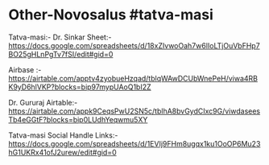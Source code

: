 # Other-Novosalus #tatva-masi

Tatva-masi:- Dr. Sinkar Sheet:-    https://docs.google.com/spreadsheets/d/18xZIvwoOah7w6lIoLTjOuVbFHp7BO25gHLnPgTv7fSI/edit#gid=0

Airbase :-                         https://airtable.com/apptv4zyobueHzqad/tblqWAwDCUbWnePeH/viwa4RBK9yD6hlVKP?blocks=bip97mypUAoQ1bI2Z

Dr. Gururaj Airtable:-            https://airtable.com/appk9CeqsPwU2SN5c/tblhA8bvGydCIxc9G/viwdaseesTb4eGGtF?blocks=bip0LUdhYeqwmu5XY

Tatva-masi Social Handle Links:-  https://docs.google.com/spreadsheets/d/1EVIj9FHm8ugqx1ku1OoOP6Mu23hG1UKRx41ofJ2urew/edit#gid=0
